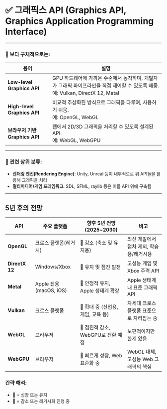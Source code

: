 # ✅ **그래픽스 API (Graphics API, Graphics Application Programming Interface)**

---

### 🔹 보다 구체적으로는:

| 용어                          | 설명                                                                                        |
| --------------------------- | ----------------------------------------------------------------------------------------- |
| **Low-level Graphics API**  | GPU 하드웨어에 가까운 수준에서 동작하며, 개발자가 그래픽 파이프라인을 직접 제어할 수 있도록 해줌.<br>예: Vulkan, DirectX 12, Metal |
| **High-level Graphics API** | 비교적 추상화된 방식으로 그래픽을 다루며, 사용하기 쉬움.<br>예: OpenGL, WebGL                                      |
| **브라우저 기반 Graphics API**    | 웹에서 2D/3D 그래픽을 처리할 수 있도록 설계된 API.<br>예: WebGL, WebGPU                                     |

---

### 🔸 관련 상위 분류:

* **렌더링 엔진(Rendering Engine)**: Unity, Unreal 등이 내부적으로 위 API들을 활용해 그래픽을 처리
* **멀티미디어/게임 프레임워크**: SDL, SFML, raylib 등은 이들 API 위에 구축됨

---
## 5년 후의 전망

| API            | 주요 플랫폼                | 향후 5년 전망 (2025\~2030)    | 비고                        |
| -------------- | --------------------- | ------------------------ | ------------------------- |
| **OpenGL**     | 크로스 플랫폼(레거시)          | 🔻 감소 (축소 및 유지용)         | 최신 개발에서 점차 제외, 학습용/레거시용   |
| **DirectX 12** | Windows/Xbox          | 🔼 유지 및 점진 발전            | 고성능 게임 및 Xbox 주력 API      |
| **Metal**      | Apple 전용 (macOS, iOS) | 🔼 안정적 유지, Apple 생태계 확장  | Apple 생태계 내 표준 그래픽 API    |
| **Vulkan**     | 크로스 플랫폼               | 🔼 확대 중 (산업용, 게임, 교육 등)  | 차세대 크로스 플랫폼 표준으로 자리잡는 중   |
| **WebGL**      | 브라우저                  | 🔻 점진적 감소, WebGPU로 전환 예정 | 보편적이지만 한계 있음              |
| **WebGPU**     | 브라우저                  | 🔼 빠르게 성장, Web 표준화 중     | WebGL 대체, 고성능 Web 그래픽의 핵심 |

### 간략 해석:

* 🔼 = 성장 또는 유지
* 🔻 = 감소 또는 레거시화 진행 중
